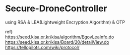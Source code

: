 # Secure-DroneController
using RSA &amp; LEA(Lightweight Encryption Algorithm) &amp; OTP


ref)  
https://seed.kisa.or.kr/kisa/algorithm/EgovLeaInfo.do  
https://seed.kisa.or.kr/kisa/Board/20/detailView.do  
https://tellopilots.com/wiki/protocol/  
